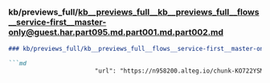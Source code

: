 ### kb/previews_full/kb__previews_full__kb__previews_full__flows__service-first__master-only@guest.har.part095.md.part001.md.part002.md

```md
### kb/previews_full/kb__previews_full__flows__service-first__master-only@guest.har.part095.md.part001.md (part 002)

```md
                        "url": "https://n958200.alteg.io/chunk-KO722YSM.js",
                 
```

```

```
